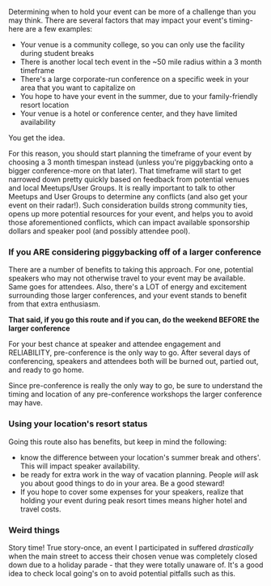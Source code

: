 Determining when to hold your event can be more of a challenge than you may think. There are several factors that may impact your event's timing- here are a few examples:  

- Your venue is a community college, so you can only use the facility during student breaks  
- There is another local tech event in the ~50 mile radius within a 3 month timeframe
- There's a large corporate-run conference on a specific week in your area that you want to capitalize on  
- You hope to have your event in the summer, due to your family-friendly resort location  
- Your venue is a hotel or conference center, and they have limited availability

You get the idea.  

For this reason, you should start planning the timeframe of your event by choosing a 3 month timespan instead (unless you're piggybacking onto a bigger conference-more on that later). That timeframe will start to get narrowed down pretty quickly based on feedback from potential venues and local Meetups/User Groups. It is really important to talk to other Meetups and User Groups to determine any conflicts (and also get your event on their radar!). Such consideration builds strong community ties, opens up more potential resources for your event, and helps you to avoid those aforementioned conflicts, which can impact available sponsorship dollars and speaker pool (and possibly attendee pool).

### If you ARE considering piggybacking off of a larger conference  

There are a number of benefits to taking this approach. For one, potential speakers who may not otherwise travel to your event may be available. Same goes for attendees. Also, there's a LOT of energy and excitement surrounding those larger conferences, and your event stands to benefit from that extra enthusiasm. 

**That said, if you go this route and if you can, do the weekend BEFORE the larger conference**  

For your best chance at speaker and attendee engagement and RELIABILITY, pre-conference is the only way to go. After several days of conferencing, speakers and attendees both will be burned out, partied out, and ready to go home.  

Since pre-conference is really the only way to go, be sure to understand the timing and location of any pre-conference workshops the larger conference may have. 

### Using your location's resort status
Going this route also has benefits, but keep in mind the following:  
- know the difference between your location's summer break and others'. This will impact speaker availability.  
- be ready for extra work in the way of vacation planning. People *will* ask you about good things to do in your area. Be a good steward!  
- If you hope to cover some expenses for your speakers, realize that holding your event during peak resort times means higher hotel and travel costs.

### Weird things  
Story time! True story-once, an event I participated in suffered *drastically* when the main street to access their chosen venue was completely closed down due to a holiday parade - that they were totally unaware of. It's a good idea to check local going's on to avoid potential pitfalls such as this.